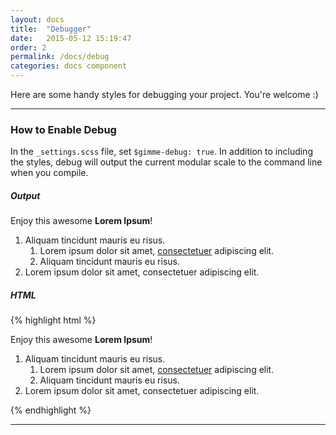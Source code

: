 ```yaml
---
layout: docs
title:  "Debugger"
date:   2015-05-12 15:19:47
order: 2
permalink: /docs/debug
categories: docs component
---
```


Here are some handy styles for debugging your project. You're welcome :)

<hr>

### How to Enable Debug

In the `_settings.scss` file, set `$gimme-debug: true`. In addition to including the styles, debug will output the current modular scale to the command line when you compile.

##### Output

<div class="test-debug">
    <p>Enjoy this awesome <strong>Lorem Ipsum</strong>!</p>
    <ol>
        <li>Aliquam tincidunt mauris eu risus.
            <ol>
                <li>Lorem ipsum dolor sit amet, <a href="#">consectetuer</a> adipiscing elit.</li>
                <li>Aliquam tincidunt mauris eu risus.</li>
            </ol>
        </li>
        <li>Lorem ipsum dolor sit amet, consectetuer adipiscing elit.</li>
    </ol>
</div>

##### HTML

{% highlight html %}
<p>Enjoy this awesome <strong>Lorem Ipsum</strong>!</p>
<ol>
    <li>Aliquam tincidunt mauris eu risus.
        <ol>
            <li>Lorem ipsum dolor sit amet, <a href="#">consectetuer</a> adipiscing elit.</li>
            <li>Aliquam tincidunt mauris eu risus.</li>
        </ol>
    </li>
    <li>Lorem ipsum dolor sit amet, consectetuer adipiscing elit.</li>
</ol>
{% endhighlight %}

<hr>